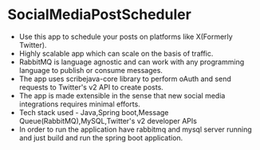 # SocialMediaPostScheduler
- Use this app to schedule your posts on platforms like X(Formerly Twitter).
- Highly scalable app which can scale on the basis of traffic.
- RabbitMQ is language agnostic and can work with any programming language to publish or consume messages.
- The app uses scribejava-core library to perform oAuth and send requests to Twitter's v2 API to create posts.
- The app is made extensible in the sense that new social media integrations requires minimal efforts.
- Tech stack used - Java,Spring boot,Message Queue(RabbitMQ),MySQL,Twitter's v2 developer APIs
- In order to run the application have rabbitmq and mysql server running and just build and run the spring boot application.

